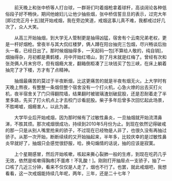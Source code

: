 &emsp;&emsp;前天晚上和张中桥等人打台球，一群哥们叼着烟枪拿着球杆，高谈阔论各种低俗段子好不畅快，期间他媳妇儿让他少抽些烟，张中桥信誓旦旦的表示，过完大年[即过完正月十五]就开始戒烟，我在旁边笑道，戒烟这事儿真不难，我都戒过好几次了，众人大笑。

&emsp;&emsp;从高三开始抽烟，到大学无人管制更是抽得凶猛，宿舍有个云南兄弟老权，更是一杆好烟枪。曾夜半与其大侃红楼梦，俩人蹲在阳台抽完三包烟，尽兴畅谈后抬头一看，已经日出了。那时候烟抽得多，一天起码一包[不算给人敬的，纯自销]，烟抽得杂，月初都是黄鹤楼，月中开始红塔山，到了月末就是红梅了。曾经有次和张尧俩人月末穷尽，但有烟瘾大发，翻箱倒柜凑了三块钱买了包三峡，在床上躺着抽完了才下楼，方才有了点精神。

&emsp;&emsp;抽烟最痛苦的莫过于半夜断烟，比这更痛苦的就是半夜有烟无火。上大学时有天晚上熬夜，有整整一条烟但整个宿舍没有一个打火机，心急火燎的出去买打火机，夜半宿舍关了门只得翻院墙，结果翻时被玻璃渣划破屁股，还是忍耐着走了半里多路，先买了打火机点上才去校门诊看屁股。柴子多年后曾多次回忆起此场景，不胜唏嘘，烟瘾害人，以此为甚。

&emsp;&emsp;大学毕业后开始戒烟，因为那时候有了过敏性鼻炎，一旦抽烟就开始流清鼻涕，不胜其烦。那次戒烟很成功，持续到2010年5月份为止。到现在依然记得破戒的那一只是从别人嘴里抢来的骄子，不过现在已经物是人非了，也很久没有再抽过骄子。从那一次开始，断断续续的又开始抽起来，半年多，比较庆幸的是过敏性鼻炎早就好了，抽烟只会感觉很舒服，哈，换句煽情的话说，抽的应该是寂寞。

&emsp;&emsp;上个星期感冒，然后开始咳嗽，咳起来撕心裂肺一般的生疼，到现在吃药几乎无效，依然是咳嗽得胸疼[不蛋疼！不乳酸！]。刚刚打开抽屉点一支骄子，抽了一口咳了几近三分钟，看来不仅仅是人走了，烟也不行了。也罢，就此戒烟吧，我想看看，这一次戒烟能持续几年呢，两年，三年，还是二十七年？

<!-- ##{"timestamp":1297308336}## -->